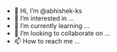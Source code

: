 - 👋 Hi, I’m @abhishek-ks
- 👀 I’m interested in ...
- 🌱 I’m currently learning ...
- 💞️ I’m looking to collaborate on ...
- 📫 How to reach me ...

<!---
abhishek-ks-nagarro/abhishek-ks-nagarro is a ✨ special ✨ repository because its `README.md` (this file) appears on your GitHub profile.
You can click the Preview link to take a look at your changes.
--->
